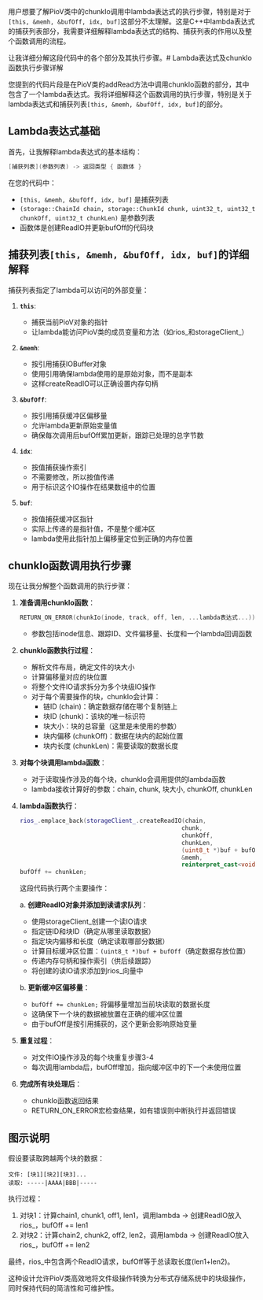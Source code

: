 <think>用户想要了解PioV类中的chunkIo调用中lambda表达式的执行步骤，特别是对于`[this, &memh, &bufOff, idx, buf]`这部分不太理解。这是C++中lambda表达式的捕获列表部分，我需要详细解释lambda表达式的结构、捕获列表的作用以及整个函数调用的流程。

让我详细分解这段代码中的各个部分及其执行步骤。</think># Lambda表达式及chunkIo函数执行步骤详解

您提到的代码片段是在PioV类的addRead方法中调用chunkIo函数的部分，其中包含了一个lambda表达式。我将详细解释这个函数调用的执行步骤，特别是关于lambda表达式和捕获列表`[this, &memh, &bufOff, idx, buf]`的部分。

## Lambda表达式基础

首先，让我解释lambda表达式的基本结构：
```cpp
[捕获列表](参数列表) -> 返回类型 { 函数体 }
```

在您的代码中：
- `[this, &memh, &bufOff, idx, buf]` 是捕获列表
- `(storage::ChainId chain, storage::ChunkId chunk, uint32_t, uint32_t chunkOff, uint32_t chunkLen)` 是参数列表
- 函数体是创建ReadIO并更新bufOff的代码块

## 捕获列表`[this, &memh, &bufOff, idx, buf]`的详细解释

捕获列表指定了lambda可以访问的外部变量：

1. **`this`**: 
   - 捕获当前PioV对象的指针
   - 让lambda能访问PioV类的成员变量和方法（如rios_和storageClient_）

2. **`&memh`**: 
   - 按引用捕获IOBuffer对象
   - 使用引用确保lambda使用的是原始对象，而不是副本
   - 这样createReadIO可以正确设置内存句柄

3. **`&bufOff`**: 
   - 按引用捕获缓冲区偏移量
   - 允许lambda更新原始变量值
   - 确保每次调用后bufOff累加更新，跟踪已处理的总字节数

4. **`idx`**: 
   - 按值捕获操作索引
   - 不需要修改，所以按值传递
   - 用于标识这个IO操作在结果数组中的位置

5. **`buf`**: 
   - 按值捕获缓冲区指针
   - 实际上传递的是指针值，不是整个缓冲区
   - lambda使用此指针加上偏移量定位到正确的内存位置

## chunkIo函数调用执行步骤

现在让我分解整个函数调用的执行步骤：

1. **准备调用chunkIo函数**：
   ```cpp
   RETURN_ON_ERROR(chunkIo(inode, track, off, len, ...lambda表达式...));
   ```
   - 参数包括inode信息、跟踪ID、文件偏移量、长度和一个lambda回调函数

2. **chunkIo函数执行过程**：
   - 解析文件布局，确定文件的块大小
   - 计算偏移量对应的块位置
   - 将整个文件IO请求拆分为多个块级IO操作
   - 对于每个需要操作的块，chunkIo会计算：
     - 链ID (chain)：确定数据存储在哪个复制链上
     - 块ID (chunk)：该块的唯一标识符
     - 块大小：块的总容量（这里是未使用的参数）
     - 块内偏移 (chunkOff)：数据在块内的起始位置
     - 块内长度 (chunkLen)：需要读取的数据长度

3. **对每个块调用lambda函数**：
   - 对于读取操作涉及的每个块，chunkIo会调用提供的lambda函数
   - lambda接收计算好的参数：chain, chunk, 块大小, chunkOff, chunkLen

4. **lambda函数执行**：
   ```cpp
   rios_.emplace_back(storageClient_.createReadIO(chain,
                                                 chunk,
                                                 chunkOff,
                                                 chunkLen,
                                                 (uint8_t *)buf + bufOff,
                                                 &memh,
                                                 reinterpret_cast<void *>(idx)));
   bufOff += chunkLen;
   ```
   
   这段代码执行两个主要操作：
   
   a. **创建ReadIO对象并添加到读请求队列**：
      - 使用storageClient_创建一个读IO请求
      - 指定链ID和块ID（确定从哪里读取数据）
      - 指定块内偏移和长度（确定读取哪部分数据）
      - 计算目标缓冲区位置：`(uint8_t *)buf + bufOff`（确定数据存放位置）
      - 传递内存句柄和操作索引（供后续跟踪）
      - 将创建的读IO请求添加到rios_向量中
   
   b. **更新缓冲区偏移量**：
      - `bufOff += chunkLen;` 将偏移量增加当前块读取的数据长度
      - 这确保下一个块的数据被放置在正确的缓冲区位置
      - 由于bufOff是按引用捕获的，这个更新会影响原始变量

5. **重复过程**：
   - 对文件IO操作涉及的每个块重复步骤3-4
   - 每次调用lambda后，bufOff增加，指向缓冲区中的下一个未使用位置

6. **完成所有块处理后**：
   - chunkIo函数返回结果
   - RETURN_ON_ERROR宏检查结果，如有错误则中断执行并返回错误

## 图示说明

假设要读取跨越两个块的数据：

```
文件: [块1][块2][块3]...
读取: -----|AAAA|BBB|-----
```

执行过程：
1. 对块1：计算chain1, chunk1, off1, len1，调用lambda → 创建ReadIO放入rios_，bufOff += len1
2. 对块2：计算chain2, chunk2, off2, len2，调用lambda → 创建ReadIO放入rios_，bufOff += len2

最终，rios_中包含两个ReadIO请求，bufOff等于总读取长度(len1+len2)。

这种设计允许PioV类高效地将文件级操作转换为分布式存储系统中的块级操作，同时保持代码的简洁性和可维护性。
